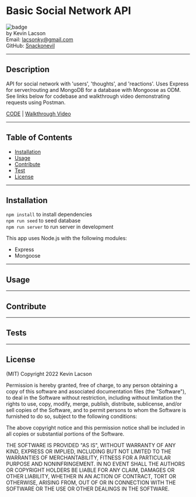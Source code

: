 # Basic Social Network API

![badge](https://img.shields.io/badge/license-MIT-blue)  
by Kevin Lacson  
Email: lacsonky@gmail.com  
GitHub: [Snackonevil](https://github.com/Snackonevil)

---

## Description

API for social network with 'users', 'thoughts', and 'reactions'. Uses Express for server/routing and MongoDB for a database with Mongoose as ODM. See links below for codebase and walkthrough video demonstrating requests using Postman.

[CODE](https://github.com/Snackonevil/GTBC-social-network-api) | [Walkthrough Video](https://drive.google.com/file/d/1JWaKVpWEhJmCvDYvKXS5rKD969e-S3wP/view)

---

## Table of Contents

-   [Installation](#installation)
-   [Usage](#usage)
-   [Contribute](#contribute)
-   [Test](#tests)
-   [License](#license)

---

## Installation

`npm install` to install dependencies  
`npm run seed` to seed database  
`npm run server` to run server in development

This app uses Node.js with the following modules:

-   Express
-   Mongoose

---

## Usage

---

## Contribute

---

## Tests

---

## License

(MIT)
Copyright 2022 Kevin Lacson

Permission is hereby granted, free of charge, to any person obtaining a copy of this software and associated documentation files (the "Software"), to deal in the Software without restriction, including without limitation the rights to use, copy, modify, merge, publish, distribute, sublicense, and/or sell copies of the Software, and to permit persons to whom the Software is furnished to do so, subject to the following conditions:

The above copyright notice and this permission notice shall be included in all copies or substantial portions of the Software.

THE SOFTWARE IS PROVIDED "AS IS", WITHOUT WARRANTY OF ANY KIND, EXPRESS OR IMPLIED, INCLUDING BUT NOT LIMITED TO THE WARRANTIES OF MERCHANTABILITY, FITNESS FOR A PARTICULAR PURPOSE AND NONINFRINGEMENT. IN NO EVENT SHALL THE AUTHORS OR COPYRIGHT HOLDERS BE LIABLE FOR ANY CLAIM, DAMAGES OR OTHER LIABILITY, WHETHER IN AN ACTION OF CONTRACT, TORT OR OTHERWISE, ARISING FROM, OUT OF OR IN CONNECTION WITH THE SOFTWARE OR THE USE OR OTHER DEALINGS IN THE SOFTWARE.
